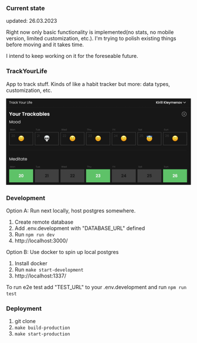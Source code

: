 ### Current state

updated: 26.03.2023

Right now only basic functionality is implemented(no stats, no mobile version, limited customization, etc.). I'm trying to polish existing things before moving and it takes time.

I intend to keep working on it for the foreseable future.

### TrackYourLife

App to track stuff. Kinds of like a habit tracker but more: data types, customization, etc.

![](./public/screenshot.jpg)

### Development

Option A:
Run next locally, host postgres somewhere.

1. Create remote database
2. Add .env.development with "DATABASE_URL" defined
3. Run `npm run dev`
4. http://localhost:3000/

Option B:
Use docker to spin up local postgres

1. Install docker
2. Run `make start-development`
3. http://localhost:1337/

To run e2e test add "TEST_URL" to your .env.development and run `npm run test`

### Deployment

1. git clone
2. `make build-production`
3. `make start-production`

